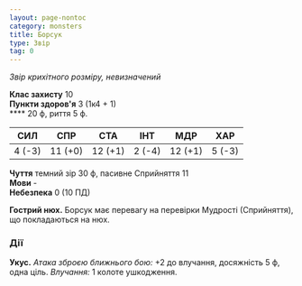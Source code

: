 ```yaml
---
layout: page-nontoc
category: monsters
title: Борсук
type: Звір
tag: 0
---
```


_Звір крихітного розміру, невизначений_  

**Клас захисту** 10    
**Пункти здоров'я** 3 (1к4 + 1)    
**** 20 ф, риття 5 ф.  

| СИЛ    | СПР     | СТА     | ІНТ    | МДР     | ХАР    |
| ------ | ------- | ------- | ------ | ------- | ------ |
| 4 (-3) | 11 (+0) | 12 (+1) | 2 (-4) | 12 (+1) | 5 (-3) |

**Чуття** темний зір 30 ф, пасивне Сприйняття 11    
**Мови** -    
**Небезпека** 0 (10 ПД)  

**Гострий нюх.** Борсук має перевагу на перевірки Мудрості (Сприйняття), що покладаються на нюх.  

### Дії
**Укус.** _Атака зброєю ближнього бою:_ +2 до влучання, досяжність 5 ф, одна ціль. _Влучання:_ 1 колоте ушкодження. 

